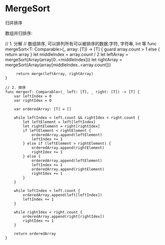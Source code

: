 # MergeSort
归并排序

数组并归排序:

// 1. 分解
// 数组排序, 可以排列所有可以被排序的数据:字符, 字符串, Int 等
    func mergeSort<T: Comparable>(_ array: [T]) -> [T] {
         guard array.count > 1 else { return array }
         let middleIndex = array.count / 2
         let leftArray = mergeSort(Array(array[0..<middleIndex]))
         let rightArray = mergeSort(Array(array[middleIndex..<array.count]))
         
         return merge(leftArray, rightArray)
    }
    
    // 2. 排序
    func merge<T: Comparable>(_ left: [T], _ right: [T]) -> [T] {
        var leftIndex = 0
        var rightIdex = 0
        
        var orderedArray: [T] = []
        
        while leftIndex < left.count && rightIdex < right.count {
            let leftElement = left[leftIndex]
            let rightElement = right[rightIdex]
            if leftElement < rightElement {
                orderedArray.append(leftElement)
                leftIndex += 1
            } else if (leftElement > rightElement) {
                orderedArray.append(rightElement)
                rightIdex += 1
            } else {
                orderedArray.append(leftElement)
                leftIndex += 1
                orderedArray.append(rightElement)
                rightIdex += 1
            }
        }
        
        while leftIndex < left.count {
            orderedArray.append(left[leftIndex])
            leftIndex += 1
        }
        
        while rightIdex < right.count {
            orderedArray.append(right[rightIdex])
            rightIdex += 1
        }
        
        return orderedArray
    }
